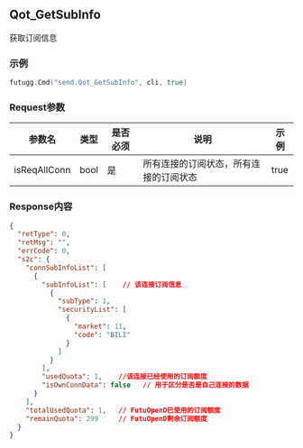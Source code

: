## Qot_GetSubInfo

获取订阅信息

### 示例

```go
futugg.Cmd("send.Qot_GetSubInfo", cli, true)
```

### Request参数

参数名  | 类型  | 是否必须 | 说明      | 示例
------- | ---- | -------- | -------  | ---------
isReqAllConn | bool | 是 | 所有连接的订阅状态，所有连接的订阅状态 | true


### Response内容

```json 
{
  "retType": 0,
  "retMsg": "",
  "errCode": 0,
  "s2c": {
    "connSubInfoList": [
      {
        "subInfoList": [    // 该连接订阅信息 
          {
            "subType": 1,
            "securityList": [
              {
                "market": 11,
                "code": "BILI"
              }
            ]
          }
        ],
        "usedQuota": 1,    //该连接已经使用的订阅额度
        "isOwnConnData": false   // 用于区分是否是自己连接的数据
      }
    ],
    "totalUsedQuota": 1,   // FutuOpenD已使用的订阅额度
    "remainQuota": 299     // FutuOpenD剩余订阅额度
  }
}
```


